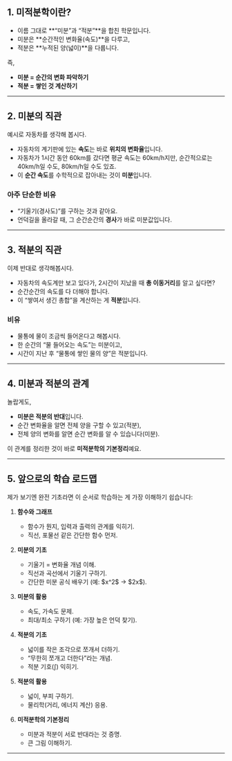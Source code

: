 <h2 id="1-미적분학이란">1. 미적분학이란?</h2>
<ul>
<li>이름 그대로 **“미분”과 “적분”**을 합친 학문입니다.</li>
<li>미분은 **순간적인 변화율(속도)**을 다루고,</li>
<li>적분은 **누적된 양(넓이)**을 다룹니다.</li>
</ul>
<p>즉,</p>
<ul>
<li><strong>미분 = 순간의 변화 파악하기</strong></li>
<li><strong>적분 = 쌓인 것 계산하기</strong></li>
</ul>
<hr />
<h2 id="2-미분의-직관">2. 미분의 직관</h2>
<p>예시로 자동차를 생각해 봅시다.</p>
<ul>
<li>자동차의 계기판에 있는 <strong>속도</strong>는 바로 <strong>위치의 변화율</strong>입니다.</li>
<li>자동차가 1시간 동안 60km를 갔다면 평균 속도는 60km/h지만, 순간적으로는 40km/h일 수도, 80km/h일 수도 있죠.</li>
<li>이 <strong>순간 속도</strong>를 수학적으로 잡아내는 것이 <strong>미분</strong>입니다.</li>
</ul>
<h3 id="아주-단순한-비유">아주 단순한 비유</h3>
<ul>
<li>“기울기(경사도)”를 구하는 것과 같아요.</li>
<li>언덕길을 올라갈 때, 그 순간순간의 <strong>경사</strong>가 바로 미분값입니다.</li>
</ul>
<hr />
<h2 id="3-적분의-직관">3. 적분의 직관</h2>
<p>이제 반대로 생각해봅시다.</p>
<ul>
<li>자동차의 속도계만 보고 있다가, 2시간이 지났을 때 <strong>총 이동거리</strong>를 알고 싶다면?</li>
<li>순간순간의 속도를 다 더해야 합니다.</li>
<li>이 “쌓여서 생긴 총합”을 계산하는 게 <strong>적분</strong>입니다.</li>
</ul>
<h3 id="비유">비유</h3>
<ul>
<li>물통에 물이 조금씩 들어온다고 해봅시다.</li>
<li>한 순간의 “물 들어오는 속도”는 미분이고,</li>
<li>시간이 지난 후 “물통에 쌓인 물의 양”은 적분입니다.</li>
</ul>
<hr />
<h2 id="4-미분과-적분의-관계">4. 미분과 적분의 관계</h2>
<p>놀랍게도,</p>
<ul>
<li><strong>미분은 적분의 반대</strong>입니다.</li>
<li>순간 변화율을 알면 전체 양을 구할 수 있고(적분),</li>
<li>전체 양의 변화를 알면 순간 변화를 알 수 있습니다(미분).</li>
</ul>
<p>이 관계를 정리한 것이 바로 <strong>미적분학의 기본정리</strong>예요.</p>
<hr />
<h2 id="5-앞으로의-학습-로드맵">5. 앞으로의 학습 로드맵</h2>
<p>제가 보기엔 완전 기초라면 이 순서로 학습하는 게 가장 이해하기 쉽습니다:</p>
<ol>
<li><p><strong>함수와 그래프</strong></p>
<ul>
<li>함수가 뭔지, 입력과 출력의 관계를 익히기.</li>
<li>직선, 포물선 같은 간단한 함수 먼저.</li>
</ul>
</li>
<li><p><strong>미분의 기초</strong></p>
<ul>
<li>기울기 = 변화율 개념 이해.</li>
<li>직선과 곡선에서 기울기 구하기.</li>
<li>간단한 미분 공식 배우기 (예: $x^2$ → $2x$).</li>
</ul>
</li>
<li><p><strong>미분의 활용</strong></p>
<ul>
<li>속도, 가속도 문제.</li>
<li>최대/최소 구하기 (예: 가장 높은 언덕 찾기).</li>
</ul>
</li>
<li><p><strong>적분의 기초</strong></p>
<ul>
<li>넓이를 작은 조각으로 쪼개서 더하기.</li>
<li>“무한히 쪼개고 더한다”라는 개념.</li>
<li>적분 기호(∫) 익히기.</li>
</ul>
</li>
<li><p><strong>적분의 활용</strong></p>
<ul>
<li>넓이, 부피 구하기.</li>
<li>물리학(거리, 에너지 계산) 응용.</li>
</ul>
</li>
<li><p><strong>미적분학의 기본정리</strong></p>
<ul>
<li>미분과 적분이 서로 반대라는 것 증명.</li>
<li>큰 그림 이해하기.</li>
</ul>
</li>
</ol>
<hr />